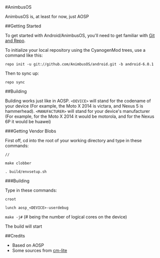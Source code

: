 #AnimbusOS

AnimbusOS is, at least for now, just AOSP

##Getting Started

To get started with Android/AnimbusOS, you'll need to get
familiar with [Git and Repo](http://source.android.com/source/using-repo.html).

To initialize your local repository using the CyanogenMod trees, use a command like this:

`repo init -u git://github.com/AnimbusOS/android.git -b android-6.0.1`

Then to sync up:

`repo sync`

##Building

Building works just like in AOSP. `<DEVICE>` will stand for the codename of your device (For example, the Moto X 2014 is victara, and Nexus 5 is hammerhead). `<MANUFACTURER>` will stand for your device's manufacturer (For example, for the Moto X 2014 it would be motorola, and for the Nexus 6P it would be huawei)

###Getting Vendor Blobs

First off, cd into the root of your working directory and type in these commands:

`//`

`make clobber`

`. build/envsetup.sh`

###Building

Type in these commands:

`croot`

`lunch aosp_<DEVICE>-userdebug`

`make -j#` (# being the number of logical cores on the device)

The build will start

##Credits
* Based on AOSP
* Some sources from [cm-lite](https://github.com/cm-lite)
